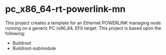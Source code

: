 # pc_x86_64-rt-powerlink-mn

This project creates a template for an Ethernet POWERLINK managing
node running on a generic PC (x86_64, EFI) target.  This project is
based upon the following:

* Buildroot
* Buildroot-submodule
